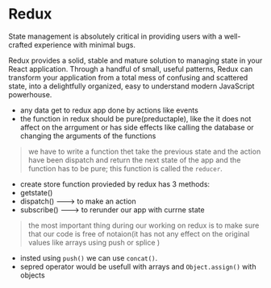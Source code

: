 # Redux
State management is absolutely critical in providing users with a well-crafted experience with minimal bugs.

Redux provides a solid, stable and mature solution to managing state in your React application. Through a handful of small, useful patterns, Redux can transform your application from a total mess of confusing and scattered state, into a delightfully organized, easy to understand modern JavaScript powerhouse.


- any data get to redux app done by actions like events
- the function in redux should be pure(preductaple), like the it does not affect on the arrgument or has side effects like calling the database or changing the arguments of the functions
> we have to write a function thet take the previous state and the action have been dispatch and return the next state of the app and the function has to be pure; this function is called the `reducer`.

- create store function provieded by redux has 3 methods:
 - getstate() 
 - dispatch() ---> to make an action
 - subscribe() ---> to rerunder our app with currne  state

> the most important thing during our working on redux is to make sure that our code is free of notaion(it has not any effect on the original values like arrays using push or splice )
 - insted using `push()` we can use `concat()`.
 - sepred operator would be usefull with arrays and `Object.assign()` with objects

